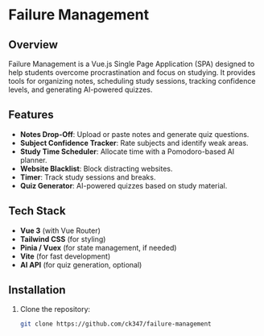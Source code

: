 # Failure Management

## Overview
Failure Management is a Vue.js Single Page Application (SPA) designed to help students overcome procrastination and focus on studying. It provides tools for organizing notes, scheduling study sessions, tracking confidence levels, and generating AI-powered quizzes.

## Features
- **Notes Drop-Off**: Upload or paste notes and generate quiz questions.
- **Subject Confidence Tracker**: Rate subjects and identify weak areas.
- **Study Time Scheduler**: Allocate time with a Pomodoro-based AI planner.
- **Website Blacklist**: Block distracting websites.
- **Timer**: Track study sessions and breaks.
- **Quiz Generator**: AI-powered quizzes based on study material.

## Tech Stack
- **Vue 3** (with Vue Router)
- **Tailwind CSS** (for styling)
- **Pinia / Vuex** (for state management, if needed)
- **Vite** (for fast development)
- **AI API** (for quiz generation, optional)

## Installation
1. Clone the repository:
   ```sh
   git clone https://github.com/ck347/failure-management
